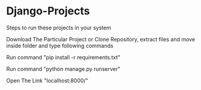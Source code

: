 # Django-Projects

Steps to run these projects in your system

Download The Particular Project or Clone Repository, extract files and move inside folder and type following commands

Run command "pip install -r requirements.txt"

Run command "python manage.py runserver"

Open The Link "localhost:8000/<projectName>"
